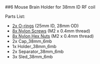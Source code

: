 ##6 Mouse Brain Holder for 38mm ID RF coil

Parts List:

* [2x O-rings](https://www.mcmaster.com/9262k646) (25mm ID, 28mm OD)
* [8x Nylon Screws](https://www.mcmaster.com/92492a707) (M2 x 0.4mm thread) 
* [8x Nylon Hex Nuts](https://www.mcmaster.com/93800a300) (M2 x 0.4mm thread) 
* 2x Cap\_38mm\_6mb
* 1x Holder\_38mm\_6mb
* 2x Separator\_38mm\_6mb
* 3x Sled\_38mm\_6mb
